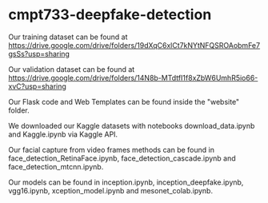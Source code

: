 # cmpt733-deepfake-detection


Our training dataset can be found at https://drive.google.com/drive/folders/19dXqC6xlCt7kNYtNFQSROAobmFe7gsSs?usp=sharing

Our validation dataset can be found at https://drive.google.com/drive/folders/14N8b-MTdtfI1f8xZbW6UmhR5io66-xvC?usp=sharing

Our Flask code and Web Templates can be found inside the "website" folder.

We downloaded our Kaggle datasets with notebooks download_data.ipynb and Kaggle.ipynb via Kaggle API.

Our facial capture from video frames methods can be found in face_detection_RetinaFace.ipynb, face_detection_cascade.ipynb and face_detection_mtcnn.ipynb.

Our models can be found in inception.ipynb, inception_deepfake.ipynb, vgg16.ipynb, xception_model.ipynb and 
mesonet_colab.ipynb.




